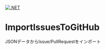 [![.NET](https://github.com/kou-hon/ImportIssuesToGitHub/actions/workflows/dotnet.yml/badge.svg)](https://github.com/kou-hon/ImportIssuesToGitHub/actions/workflows/dotnet.yml)

# ImportIssuesToGitHub
JSONデータからIssue/PullRequestをインポート
